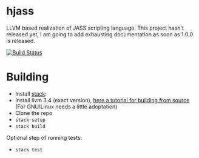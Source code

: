 # hjass
LLVM based realization of JASS scripting language. This project hasn't released yet, I am going to add exhausting documentation as soon as 1.0.0 is released.

[![Build Status](https://travis-ci.org/NCrashed/hjass.svg?branch=master)](https://travis-ci.org/NCrashed/hjass)

Building
========

* Install [stack](https://github.com/commercialhaskell/stack/wiki/Downloads):
* Install llvm 3.4 (exact version), [here a tutorial for building from source](https://github.com/NCrashed/hjass/wiki/WindowsCompilation) (For GNU/Linux needs a little adoptation)
* Clone the repo
* `stack setup`
* `stack build`

Optional step of running tests:
* `stack test`